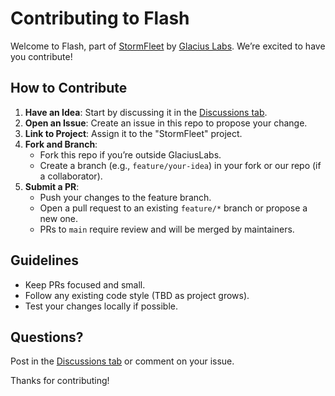 # Contributing to Flash

Welcome to Flash, part of [StormFleet](https://github.com/org/GlaciusLabs/projects/1) by [Glacius Labs](https://github.com/org/GlaciusLabs). We’re excited to have you contribute!

## How to Contribute
1. **Have an Idea**: Start by discussing it in the [Discussions tab](#discussions).
2. **Open an Issue**: Create an issue in this repo to propose your change.
3. **Link to Project**: Assign it to the "StormFleet" project.
4. **Fork and Branch**:  
   - Fork this repo if you’re outside GlaciusLabs.  
   - Create a branch (e.g., `feature/your-idea`) in your fork or our repo (if a collaborator).
5. **Submit a PR**:  
   - Push your changes to the feature branch.  
   - Open a pull request to an existing `feature/*` branch or propose a new one.  
   - PRs to `main` require review and will be merged by maintainers.

## Guidelines
- Keep PRs focused and small.
- Follow any existing code style (TBD as project grows).
- Test your changes locally if possible.

## Questions?
Post in the [Discussions tab](#discussions) or comment on your issue.

Thanks for contributing!
